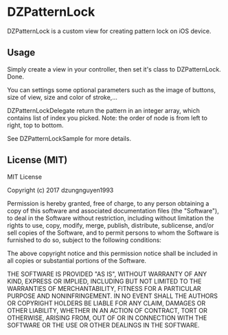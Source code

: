 # DZPatternLock

DZPatternLock is a custom view for creating pattern lock on iOS device.

## Usage
Simply create a view in your controller, then set it's class to DZPatternLock. Done.

You can settings some optional parameters such as the image of buttons, size of view, size and color of stroke,...

DZPatternLockDelegate return the pattern in an integer array, which contains list of index you picked.
Note: the order of node is from left to right, top to bottom.

See DZPatternLockSample for more details.

## License (MIT)

MIT License

Copyright (c) 2017 dzungnguyen1993

Permission is hereby granted, free of charge, to any person obtaining a copy
of this software and associated documentation files (the "Software"), to deal
in the Software without restriction, including without limitation the rights
to use, copy, modify, merge, publish, distribute, sublicense, and/or sell
copies of the Software, and to permit persons to whom the Software is
furnished to do so, subject to the following conditions:

The above copyright notice and this permission notice shall be included in all
copies or substantial portions of the Software.

THE SOFTWARE IS PROVIDED "AS IS", WITHOUT WARRANTY OF ANY KIND, EXPRESS OR
IMPLIED, INCLUDING BUT NOT LIMITED TO THE WARRANTIES OF MERCHANTABILITY,
FITNESS FOR A PARTICULAR PURPOSE AND NONINFRINGEMENT. IN NO EVENT SHALL THE
AUTHORS OR COPYRIGHT HOLDERS BE LIABLE FOR ANY CLAIM, DAMAGES OR OTHER
LIABILITY, WHETHER IN AN ACTION OF CONTRACT, TORT OR OTHERWISE, ARISING FROM,
OUT OF OR IN CONNECTION WITH THE SOFTWARE OR THE USE OR OTHER DEALINGS IN THE
SOFTWARE.
